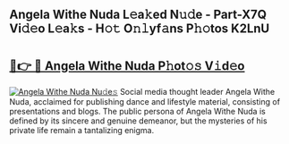 ## Angela Withe Nuda L𝚎a𝚔ed N𝚞𝚍e - Part-X7Q Vi𝚍𝚎o L𝚎a𝚔s - H𝚘𝚝 O𝚗𝚕yf𝚊ns P𝚑𝚘tos K2LnU

# <h2><a href="http://kf4wveo.oniu.top/?m=Angela+Withe+Nuda">🔗👉 🔴 Angela Withe Nuda P𝚑ot𝚘𝚜 V𝚒d𝚎o</a></h2>

[![Angela Withe Nuda Nu𝚍e𝚜](https://i.imgur.com/0qMVB7G.gif)](http://kf4wveo.oniu.top/?m=Angela+Withe+Nuda)
Social media thought leader Angela Withe Nuda, acclaimed for publishing dance and lifestyle material, consisting of presentations and blogs. The public persona of Angela Withe Nuda is defined by its sincere and genuine demeanor, but the mysteries of his private life remain a tantalizing enigma.  

